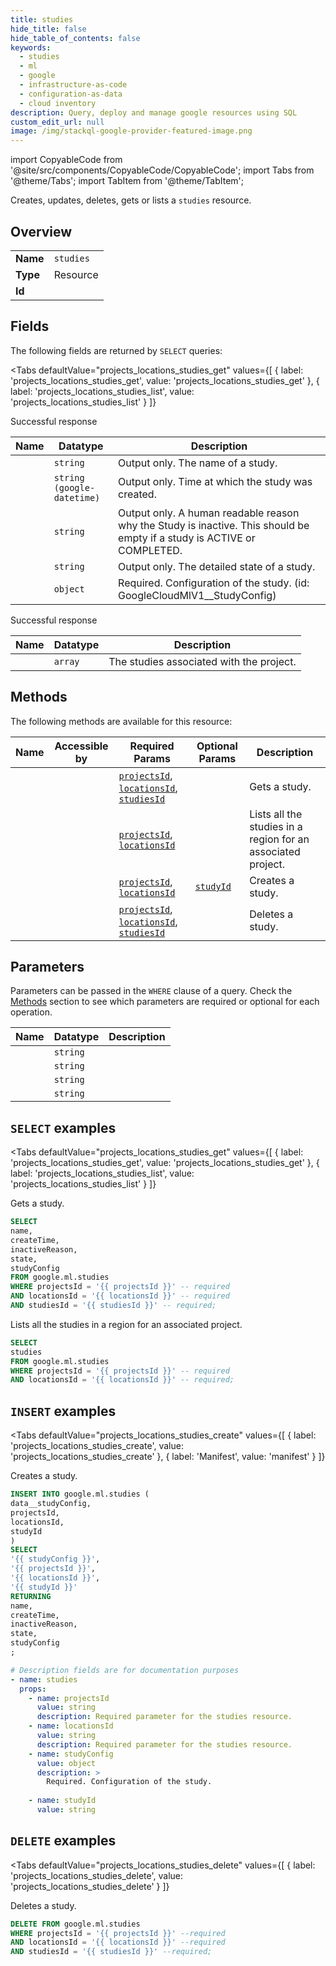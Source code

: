 ```yaml
--- 
title: studies
hide_title: false
hide_table_of_contents: false
keywords:
  - studies
  - ml
  - google
  - infrastructure-as-code
  - configuration-as-data
  - cloud inventory
description: Query, deploy and manage google resources using SQL
custom_edit_url: null
image: /img/stackql-google-provider-featured-image.png
---
```


import CopyableCode from '@site/src/components/CopyableCode/CopyableCode';
import Tabs from '@theme/Tabs';
import TabItem from '@theme/TabItem';

Creates, updates, deletes, gets or lists a <code>studies</code> resource.

## Overview
<table><tbody>
<tr><td><b>Name</b></td><td><code>studies</code></td></tr>
<tr><td><b>Type</b></td><td>Resource</td></tr>
<tr><td><b>Id</b></td><td><CopyableCode code="google.ml.studies" /></td></tr>
</tbody></table>

## Fields

The following fields are returned by `SELECT` queries:

<Tabs
    defaultValue="projects_locations_studies_get"
    values={[
        { label: 'projects_locations_studies_get', value: 'projects_locations_studies_get' },
        { label: 'projects_locations_studies_list', value: 'projects_locations_studies_list' }
    ]}
>
<TabItem value="projects_locations_studies_get">

Successful response

<table>
<thead>
    <tr>
    <th>Name</th>
    <th>Datatype</th>
    <th>Description</th>
    </tr>
</thead>
<tbody>
<tr>
    <td><CopyableCode code="name" /></td>
    <td><code>string</code></td>
    <td>Output only. The name of a study.</td>
</tr>
<tr>
    <td><CopyableCode code="createTime" /></td>
    <td><code>string (google-datetime)</code></td>
    <td>Output only. Time at which the study was created.</td>
</tr>
<tr>
    <td><CopyableCode code="inactiveReason" /></td>
    <td><code>string</code></td>
    <td>Output only. A human readable reason why the Study is inactive. This should be empty if a study is ACTIVE or COMPLETED.</td>
</tr>
<tr>
    <td><CopyableCode code="state" /></td>
    <td><code>string</code></td>
    <td>Output only. The detailed state of a study.</td>
</tr>
<tr>
    <td><CopyableCode code="studyConfig" /></td>
    <td><code>object</code></td>
    <td>Required. Configuration of the study. (id: GoogleCloudMlV1__StudyConfig)</td>
</tr>
</tbody>
</table>
</TabItem>
<TabItem value="projects_locations_studies_list">

Successful response

<table>
<thead>
    <tr>
    <th>Name</th>
    <th>Datatype</th>
    <th>Description</th>
    </tr>
</thead>
<tbody>
<tr>
    <td><CopyableCode code="studies" /></td>
    <td><code>array</code></td>
    <td>The studies associated with the project.</td>
</tr>
</tbody>
</table>
</TabItem>
</Tabs>

## Methods

The following methods are available for this resource:

<table>
<thead>
    <tr>
    <th>Name</th>
    <th>Accessible by</th>
    <th>Required Params</th>
    <th>Optional Params</th>
    <th>Description</th>
    </tr>
</thead>
<tbody>
<tr>
    <td><a href="#projects_locations_studies_get"><CopyableCode code="projects_locations_studies_get" /></a></td>
    <td><CopyableCode code="select" /></td>
    <td><a href="#parameter-projectsId"><code>projectsId</code></a>, <a href="#parameter-locationsId"><code>locationsId</code></a>, <a href="#parameter-studiesId"><code>studiesId</code></a></td>
    <td></td>
    <td>Gets a study.</td>
</tr>
<tr>
    <td><a href="#projects_locations_studies_list"><CopyableCode code="projects_locations_studies_list" /></a></td>
    <td><CopyableCode code="select" /></td>
    <td><a href="#parameter-projectsId"><code>projectsId</code></a>, <a href="#parameter-locationsId"><code>locationsId</code></a></td>
    <td></td>
    <td>Lists all the studies in a region for an associated project.</td>
</tr>
<tr>
    <td><a href="#projects_locations_studies_create"><CopyableCode code="projects_locations_studies_create" /></a></td>
    <td><CopyableCode code="insert" /></td>
    <td><a href="#parameter-projectsId"><code>projectsId</code></a>, <a href="#parameter-locationsId"><code>locationsId</code></a></td>
    <td><a href="#parameter-studyId"><code>studyId</code></a></td>
    <td>Creates a study.</td>
</tr>
<tr>
    <td><a href="#projects_locations_studies_delete"><CopyableCode code="projects_locations_studies_delete" /></a></td>
    <td><CopyableCode code="delete" /></td>
    <td><a href="#parameter-projectsId"><code>projectsId</code></a>, <a href="#parameter-locationsId"><code>locationsId</code></a>, <a href="#parameter-studiesId"><code>studiesId</code></a></td>
    <td></td>
    <td>Deletes a study.</td>
</tr>
</tbody>
</table>

## Parameters

Parameters can be passed in the `WHERE` clause of a query. Check the [Methods](#methods) section to see which parameters are required or optional for each operation.

<table>
<thead>
    <tr>
    <th>Name</th>
    <th>Datatype</th>
    <th>Description</th>
    </tr>
</thead>
<tbody>
<tr id="parameter-locationsId">
    <td><CopyableCode code="locationsId" /></td>
    <td><code>string</code></td>
    <td></td>
</tr>
<tr id="parameter-projectsId">
    <td><CopyableCode code="projectsId" /></td>
    <td><code>string</code></td>
    <td></td>
</tr>
<tr id="parameter-studiesId">
    <td><CopyableCode code="studiesId" /></td>
    <td><code>string</code></td>
    <td></td>
</tr>
<tr id="parameter-studyId">
    <td><CopyableCode code="studyId" /></td>
    <td><code>string</code></td>
    <td></td>
</tr>
</tbody>
</table>

## `SELECT` examples

<Tabs
    defaultValue="projects_locations_studies_get"
    values={[
        { label: 'projects_locations_studies_get', value: 'projects_locations_studies_get' },
        { label: 'projects_locations_studies_list', value: 'projects_locations_studies_list' }
    ]}
>
<TabItem value="projects_locations_studies_get">

Gets a study.

```sql
SELECT
name,
createTime,
inactiveReason,
state,
studyConfig
FROM google.ml.studies
WHERE projectsId = '{{ projectsId }}' -- required
AND locationsId = '{{ locationsId }}' -- required
AND studiesId = '{{ studiesId }}' -- required;
```
</TabItem>
<TabItem value="projects_locations_studies_list">

Lists all the studies in a region for an associated project.

```sql
SELECT
studies
FROM google.ml.studies
WHERE projectsId = '{{ projectsId }}' -- required
AND locationsId = '{{ locationsId }}' -- required;
```
</TabItem>
</Tabs>


## `INSERT` examples

<Tabs
    defaultValue="projects_locations_studies_create"
    values={[
        { label: 'projects_locations_studies_create', value: 'projects_locations_studies_create' },
        { label: 'Manifest', value: 'manifest' }
    ]}
>
<TabItem value="projects_locations_studies_create">

Creates a study.

```sql
INSERT INTO google.ml.studies (
data__studyConfig,
projectsId,
locationsId,
studyId
)
SELECT 
'{{ studyConfig }}',
'{{ projectsId }}',
'{{ locationsId }}',
'{{ studyId }}'
RETURNING
name,
createTime,
inactiveReason,
state,
studyConfig
;
```
</TabItem>
<TabItem value="manifest">

```yaml
# Description fields are for documentation purposes
- name: studies
  props:
    - name: projectsId
      value: string
      description: Required parameter for the studies resource.
    - name: locationsId
      value: string
      description: Required parameter for the studies resource.
    - name: studyConfig
      value: object
      description: >
        Required. Configuration of the study.
        
    - name: studyId
      value: string
```
</TabItem>
</Tabs>


## `DELETE` examples

<Tabs
    defaultValue="projects_locations_studies_delete"
    values={[
        { label: 'projects_locations_studies_delete', value: 'projects_locations_studies_delete' }
    ]}
>
<TabItem value="projects_locations_studies_delete">

Deletes a study.

```sql
DELETE FROM google.ml.studies
WHERE projectsId = '{{ projectsId }}' --required
AND locationsId = '{{ locationsId }}' --required
AND studiesId = '{{ studiesId }}' --required;
```
</TabItem>
</Tabs>
